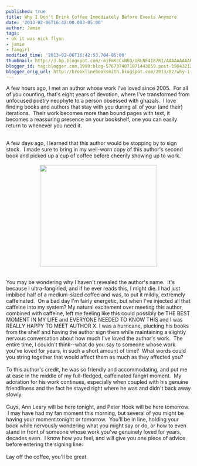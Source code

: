 ```yaml
---
published: true
title: Why I Don't Drink Coffee Immediately Before Events Anymore
date: '2013-02-06T16:42:00.003-05:00'
author: Jamie
tags:
- ok it was nick flynn
- jamie
- fangirl
modified_time: '2013-02-06T16:42:53.704-05:00'
thumbnail: http://3.bp.blogspot.com/-mjFmKcCxNKQ/URLNF4I87RI/AAAAAAAAAHs/u33aoPC9T0U/s72-c/coffee.jpg
blogger_id: tag:blogger.com,1999:blog-5767374071871443859.post-1904321244880106034
blogger_orig_url: http://brooklinebooksmith.blogspot.com/2013/02/why-i-dont-drink-coffee-immediately.html
---
```


A few hours ago, I met an author whose work I've loved since 2005. &nbsp;For all of you counting, that's eight years of devotion, where I've transformed from unfocused poetry neophyte to a person obsessed with ghazals. &nbsp;I love finding books and authors that stay with you during all of your (and their) iterations. &nbsp;Their work becomes more than bound pages with text, it becomes a reassuring presence on your bookshelf, one you can easily return to whenever you need it.&nbsp;<div><br /></div><div>A few days ago, I learned that this author would be stopping by to sign stock. &nbsp;I made sure to bring in my well-worn copy of this author's second book and picked up a cup of coffee before cheerily showing up to work.&nbsp;</div><div><br /></div><div class="separator" style="clear: both; text-align: center;"><a href="http://3.bp.blogspot.com/-mjFmKcCxNKQ/URLNF4I87RI/AAAAAAAAAHs/u33aoPC9T0U/s1600/coffee.jpg" imageanchor="1" style="margin-left: 1em; margin-right: 1em;"><img border="0" height="277" src="http://3.bp.blogspot.com/-mjFmKcCxNKQ/URLNF4I87RI/AAAAAAAAAHs/u33aoPC9T0U/s320/coffee.jpg" width="320" /></a></div><div><br /></div><div><br /></div><div>You may be wondering why I haven't revealed the author's name. &nbsp;It's because I ultra-fangirled, and if he ever reads this, I might die. I had just imbibed half of a medium-sized coffee and was, to put it mildly, extremely caffeinated. &nbsp;On a bad day I'm fairly energetic, but when I've injected all that caffeine into my system? My natural excitement over meeting this author, combined with caffeine, left me feeling like this could possibly be THE BEST MOMENT IN MY LIFE and EVERYONE NEEDED TO KNOW THIS and I was REALLY HAPPY TO MEET AUTHOR X. I was a hurricane, plucking his books from the shelf and having the author sign them while maintaining a slightly nervous conversation about how much I've loved the author's work. &nbsp;The entire time, I couldn't think--what do you say to someone whose work you've loved for years, in such a short amount of time? &nbsp;What words could you string together that would affect them as much as they affected you?</div><div><br /></div><div>To this author's credit, he was so friendly and accommodating, and put me at ease in the middle of my full-fledged, caffeinated fangirl moment. &nbsp;My adoration for his work continues, especially when coupled with his genuine friendliness and the fact he stayed right where he was and didn't back away slowly. &nbsp;</div><div><br /></div><div>Guys, Ann Leary will be here tonight, and Peter Hook will be here tomorrow. &nbsp;I may have had my fan moment this morning, but several of you might be having your moment tonight or tomorrow. &nbsp;You'll be in line, holding your book while nervously wondering what you might say or do, or how to even stand in front of someone whose work you've genuinely loved for years, decades even. &nbsp;I know how you feel, and will give you one piece of advice before entering the signing line:</div><div><br /></div><div>Lay off the coffee, you'll be great.&nbsp;</div>